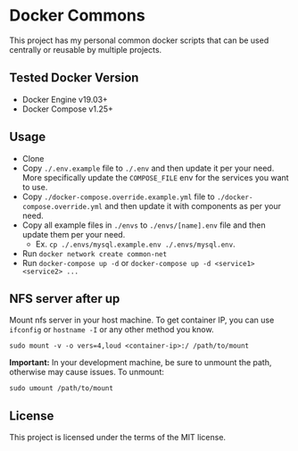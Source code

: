 # Docker Commons

This project has my personal common docker scripts that can be used centrally or reusable by multiple projects.

## Tested Docker Version

- Docker Engine v19.03+
- Docker Compose v1.25+

## Usage

- Clone
- Copy `./.env.example` file to `./.env` and then update it per your need. More specifically update the `COMPOSE_FILE` env for the services you want to use.
- Copy `./docker-compose.override.example.yml` file to `./docker-compose.override.yml` and then update it with components as per your need.
- Copy all example files in `./envs` to `./envs/[name].env` file and then update them per your need.
    - Ex. `cp ./.envs/mysql.example.env ./.envs/mysql.env`.
- Run `docker network create common-net`
- Run `docker-compose up -d` or `docker-compose up -d <service1> <service2> ...`


## NFS server after up

Mount nfs server in your host machine. To get container IP, you can use `ifconfig` or `hostname -I` or any other method you know.

```
sudo mount -v -o vers=4,loud <container-ip>:/ /path/to/mount
```

**Important:** In your development machine, be sure to unmount the path, otherwise may cause issues. To unmount:

```
sudo umount /path/to/mount
```

## License

This project is licensed under the terms of the MIT license.

